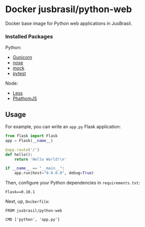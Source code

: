 # Docker jusbrasil/python-web

Docker base image for Python web applications in JusBrasil.



### Installed Packages

Python:
  - [Gunicorn](http://gunicorn.org/) 
  - [nose](https://nose.readthedocs.org/)
  - [mock](http://www.voidspace.org.uk/python/mock/)
  - [pytest](http://pytest.org/)
  
Node:
  - [Less](http://lesscss.org/)
  - [PhathomJS](http://phantomjs.org/)

## Usage

For example, you can write an `app.py` Flask application:

```python
from flask import Flask
app = Flask(__name__)

@app.route('/')
def hello():
    return 'Hello World!\n'

if __name__ == "__main__":
    app.run(host="0.0.0.0", debug=True)
```

Then, configure your Python dependencies in `requirements.txt`:

```
Flask==0.10.1
```

Next, up, `Dockerfile`:

```docker
FROM jusbrasil/python-web

CMD ['python', 'app.py']
```

